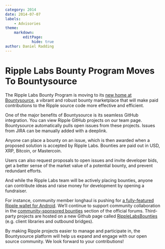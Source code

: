 ```yaml
---
category: 2014
date: 2014-07-07
labels:
    - Advisories
theme:
    markdown:
        editPage:
            hide: true
author: Daniel Radding
---
```

# Ripple Labs Bounty Program Moves To Bountysource

The Ripple Labs Bounty Program is moving to its [new home at Bountysource](https://www.bountysource.com/teams/ripple/bounties), a vibrant and robust bounty marketplace that will make paid contributions to the Ripple source code more effective and efficient.

One of the major benefits of Bountysource is its seamless GitHub integration. You can view Ripple GitHub projects on our team page. Bountysource automatically pulls open issues from these projects. Issues from JIRA can be manually added with a deeplink.

Anyone can place a bounty on an issue, which is then awarded when a proposed solution is accepted by Ripple Labs. Bounties are paid out in USD, XRP, Bitcoin, or Mastercoin.

Users can also request proposals to open issues and invite developer bids, get a better sense of the market value of a potential bounty, and prevent redundant efforts.

And while the Ripple Labs team will be actively placing bounties, anyone can contribute ideas and raise money for development by opening a fundraiser.

For instance, community member longhaul is pushing for [a fully-featured Ripple wallet for Android](https://www.bountysource.com/teams/instant-ripple/fundraiser). We’ll continue to support community collaboration in the [community-sponsored bounties](https://ripple.com/forum/viewforum.php?f=22) section of the official forums. Third-party projects are hosted on a new Github page called [RippleLabsBounties](https://github.com/ripplelabsbounties) (e.g. client libraries and outbound bridges).

By making Ripple projects easier to manage and participate in, the Bountysource platform will help us expand and engage with our open source community. We look forward to your contributions!
